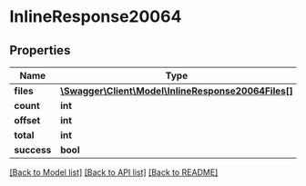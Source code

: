 # InlineResponse20064

## Properties
Name | Type | Description | Notes
------------ | ------------- | ------------- | -------------
**files** | [**\Swagger\Client\Model\InlineResponse20064Files[]**](InlineResponse20064Files.md) |  | [optional] 
**count** | **int** |  | [optional] 
**offset** | **int** |  | [optional] 
**total** | **int** |  | [optional] 
**success** | **bool** |  | [optional] 

[[Back to Model list]](../../README.md#documentation-for-models) [[Back to API list]](../../README.md#documentation-for-api-endpoints) [[Back to README]](../../README.md)

